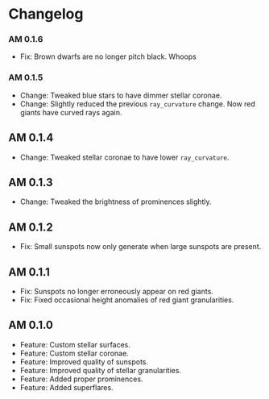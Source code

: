 # Changelog

### AM 0.1.6

- Fix: Brown dwarfs are no longer pitch black. Whoops

### AM 0.1.5

- Change: Tweaked blue stars to have dimmer stellar coronae.
- Change: Slightly reduced the previous `ray_curvature` change. Now red giants have curved rays again.

## AM 0.1.4

- Change: Tweaked stellar coronae to have lower `ray_curvature`.

## AM 0.1.3

- Change: Tweaked the brightness of prominences slightly.

## AM 0.1.2

- Fix: Small sunspots now only generate when large sunspots are present.

## AM 0.1.1

- Fix: Sunspots no longer erroneously appear on red giants.
- Fix: Fixed occasional height anomalies of red giant granularities.

## AM 0.1.0

- Feature: Custom stellar surfaces.
- Feature: Custom stellar coronae.
- Feature: Improved quality of sunspots.
- Feature: Improved quality of stellar granularities.
- Feature: Added proper prominences.
- Feature: Added superflares.

